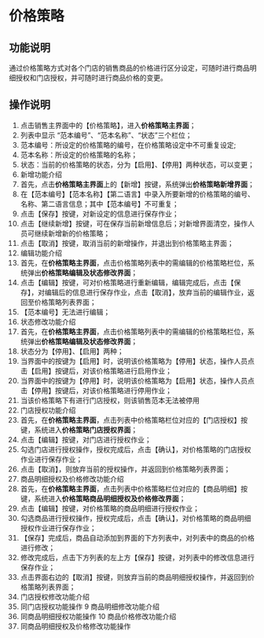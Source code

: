# 价格策略

## 功能说明

通过价格策略方式对各个门店的销售商品的价格进行区分设定，可随时进行商品明细授权和门店授权，并可随时进行商品价格的变更。

## 操作说明

1.	点击销售主界面中的【价格策略】，进入**价格策略主界面**；
2.	列表中显示 “范本编号”、“范本名称”、“状态”三个栏位；
  1. 范本编号：所设定的价格策略的编号，在价格策略设定中不可重复设定;
  2. 范本名称：所设定的价格策略的名称；
  3. 状态：当前的价格策略的状态，分为【启用】、【停用】两种状态，可以变更；
3.	新增功能介绍
  1. 首先，点击**价格策略主界面**上的【新增】按键，系统弹出**价格策略新增界面**；
  2. 在【范本编号】【范本名称】【第二语言】中录入所要新增的价格策略的编号、名称、第二语言信息；其中【范本编号】不可重复；
  3. 点击【保存】按键，对新设定的信息进行保存作业；
  4. 点击【继续新增】按键，可在保存当前新增信息后；对新增界面清空，操作人员可继续新增新的价格策略；
  5. 点击【取消】按键，取消当前的新增操作，并退出到价格策略主界面；
4.	编辑功能介绍
  1. 首先，在**价格策略主界面**，点击价格策略列表中的需编辑的价格策略栏位，系统弹出**价格策略编辑及状态修改界面**；
  2. 点击【编辑】按键，可对价格策略进行重新编辑，编辑完成后，点击【保存】，对编辑后的信息进行保存作业，点击【取消】，放弃当前的编辑作业，返回至价格策略列表界面；
  3. 【范本编号】无法进行编辑；
5.	状态修改功能介绍
  1. 首先，在**价格策略主界面**，点击价格策略列表中的需编辑的价格策略栏位，系统弹出**价格策略编辑及状态修改界面**；
  2. 状态分为【停用】、【启用】两种；
  3. 当界面中的按键为【启用】时，说明该价格策略为【停用】状态，操作人员点击【启用】按键后，对该价格策略进行启用作业；
  4. 当界面中的按键为【停用】时，说明该价格策略为【启用】状态，操作人员点击【停用】按键后，对该价格策略进行停用作业；
  5. 当该价格策略下有进行门店授权，则该销售范本无法被停用
6.	门店授权功能介绍
  1. 首先，在**价格策略主界面**，点击列表中价格策略栏位对应的【门店授权】按键，系统进入**价格策略门店授权界面**；
  2. 点击【编辑】按键，对门店进行授权作业；
  3. 勾选门店进行授权操作，授权完成后，点击【确认】，对价格策略的门店授权作业进行保存作业；
  4. 点击【取消】，则放弃当前的授权操作，并返回到价格策略列表界面；
7.	商品明细授权及价格修改功能介绍
  1. 首先，在**价格策略主界面**，点击列表中价格策略栏位对应的【商品明细】按键，系统进入**价格策略商品明细授权及价格修改界面**；
  2. 点击【编辑】按键，对价格策略的商品明细进行授权作业；
  3. 勾选商品进行授权操作，授权完成后，点击【确认】，对价格策略的商品明细授权作业进行保存作业；
  4. 【保存】完成后，商品自动添加到界面的下方列表中，对列表中的商品的价格进行修改；
  5. 修改完成后，点击下方列表的左上方【保存】按键，对列表中的修改信息进行保存作业；
  6. 点击界面右边的【取消】按键，则放弃当前的商品明细授权操作，并返回到价格策略列表界面；
8.	门店授权修改功能介绍
  1. 同门店授权功能操作
9	商品明细修改功能介绍
  1. 同商品明细授权功能操作
10	商品价格修改功能介绍
  1. 同商品明细授权及价格修改功能操作
